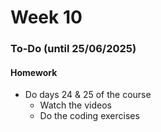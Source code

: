 # Week 10

### To-Do (until 25/06/2025)

#### Homework

* Do days 24 & 25 of the course
  * Watch the videos
  * Do the coding exercises

